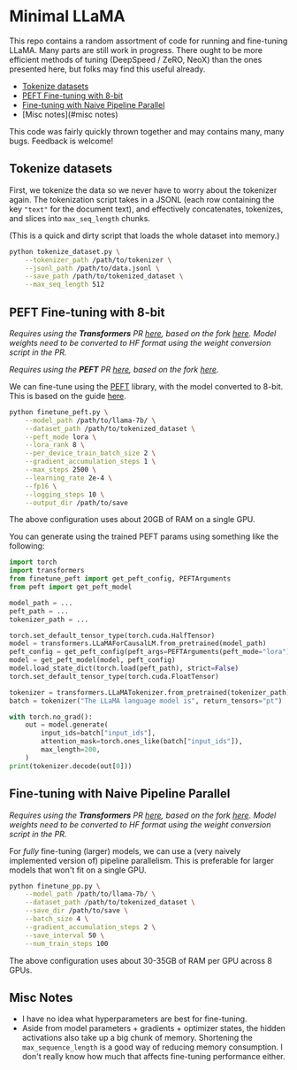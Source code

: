 # Minimal LLaMA

This repo contains a random assortment of code for running and fine-tuning LLaMA. Many parts are still work in progress. There ought to be more efficient methods of tuning (DeepSpeed / ZeRO, NeoX) than the ones presented here, but folks may find this useful already.

- [Tokenize datasets](#tokenize-datasets)
- [PEFT Fine-tuning with 8-bit](#peft-fine-tuning-with-8-bit)
- [Fine-tuning with Naive Pipeline Parallel](#fine-tuning-with-naive-pipeline-parallel)
- [Misc notes](#misc notes)

This code was fairly quickly thrown together and may contains many, many bugs. Feedback is welcome!

## Tokenize datasets

First, we tokenize the data so we never have to worry about the tokenizer again. The tokenization script takes in a JSONL (each row containing the key `"text"` for the document text), and effectively concatenates, tokenizes, and slices into `max_seq_length` chunks.

(This is a quick and dirty script that loads the whole dataset into memory.)

```bash
python tokenize_dataset.py \
    --tokenizer_path /path/to/tokenizer \
    --jsonl_path /path/to/data.jsonl \
    --save_path /path/to/tokenized_dataset \
    --max_seq_length 512
```

## PEFT Fine-tuning with 8-bit

*Requires using the **Transformers** PR [here](https://github.com/huggingface/transformers/pull/21955/), based on the fork [here](https://github.com/zphang/transformers/tree/llama_push). Model weights need to be converted to HF format using the weight conversion script in the PR.*

*Requires using the **PEFT** PR [here](https://github.com/huggingface/peft/pull/160), based on the fork [here](https://github.com/zphang/peft/tree/llama).*


We can fine-tune using the [PEFT](https://github.com/huggingface/peft) library, with the model converted to 8-bit. This is based on the guide [here](https://github.com/huggingface/peft#int8-training-of-large-models-in-colab-using-peft-lora-and-bits_and_bytes).

```bash
python finetune_peft.py \
    --model_path /path/to/llama-7b/ \
    --dataset_path /path/to/tokenized_dataset \
    --peft_mode lora \
    --lora_rank 8 \
    --per_device_train_batch_size 2 \
    --gradient_accumulation_steps 1 \
    --max_steps 2500 \
    --learning_rate 2e-4 \
    --fp16 \
    --logging_steps 10 \
    --output_dir /path/to/save
```

The above configuration uses about 20GB of RAM on a single GPU.

You can generate using the trained PEFT params using something like the following:

```python
import torch
import transformers
from finetune_peft import get_peft_config, PEFTArguments
from peft import get_peft_model

model_path = ...
peft_path = ...
tokenizer_path = ...

torch.set_default_tensor_type(torch.cuda.HalfTensor)
model = transformers.LLaMAForCausalLM.from_pretrained(model_path)
peft_config = get_peft_config(peft_args=PEFTArguments(peft_mode="lora"))
model = get_peft_model(model, peft_config)
model.load_state_dict(torch.load(peft_path), strict=False)
torch.set_default_tensor_type(torch.cuda.FloatTensor)

tokenizer = transformers.LLaMATokenizer.from_pretrained(tokenizer_path)
batch = tokenizer("The LLaMA language model is", return_tensors="pt")

with torch.no_grad():
    out = model.generate(
        input_ids=batch["input_ids"],
        attention_mask=torch.ones_like(batch["input_ids"]),
        max_length=200,
    )
print(tokenizer.decode(out[0]))
```

## Fine-tuning with Naive Pipeline Parallel

*Requires using the **Transformers** PR [here](https://github.com/huggingface/transformers/pull/21955/), based on the fork [here](https://github.com/zphang/transformers/tree/llama_push). Model weights need to be converted to HF format using the weight conversion script in the PR.*


For *fully* fine-tuning (larger) models, we can use a (very naively implemented version of) pipeline parallelism. This is preferable for larger models that won't fit on a single GPU.

```bash
python finetune_pp.py \
    --model_path /path/to/llama-7b/ \
    --dataset_path /path/to/tokenized_dataset \
    --save_dir /path/to/save \
    --batch_size 4 \
    --gradient_accumulation_steps 2 \
    --save_interval 50 \
    --num_train_steps 100
```

The above configuration uses about 30-35GB of RAM per GPU across 8 GPUs.

## Misc Notes

- I have no idea what hyperparameters are best for fine-tuning.
- Aside from model parameters + gradients + optimizer states, the hidden activations also take up a big chunk of memory. Shortening the `max_sequence_length` is a good way of reducing memory consumption. I don't really know how much that affects fine-tuning performance either.
